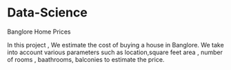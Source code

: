 # Data-Science
Banglore Home Prices

In this project , We estimate the cost of buying a house in Banglore.
We take into account various parameters such as location,square feet area , number of rooms  , baathrooms, balconies to estimate the price.
